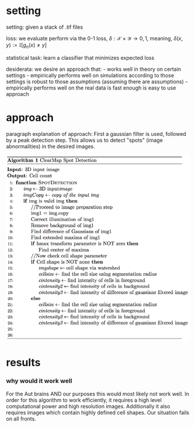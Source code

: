 # setting

setting: given a stack of .tif files

loss: we evaluate perform via the 0-1 loss, $\delta: \mathcal{X} \times \mathcal{Y} \rightarrow {0,1}$, meaning, $\delta(x,y) := \mathbb{I}[g_n(x) \neq y]$

statistical task: learn a classifier that minimizes expected loss

desiderata: we desire an approach that:
    - works well in theory on certain settings
    - empirically performs well on simulations according to those settings is robust to those assumptions (assuming there are assumptions)
    - empirically performs well on the real data is fast enough is easy to use approach
    
# approach

paragraph explanation of approach: First a gaussian filter is used, followed by a peak detection step. This allows us to detect "spots" (image abnormalities) in the desired images.

![](pseudocode.png)

# results

### why would it work well

For the Aut brains AND our purposes this would most likely not work well. In order for this algorithm to work efficiently, it requires a high level computational power and high resolution images. Additionally it also requires images which contain highly defined cell shapes. Our situation fails on all fronts.
